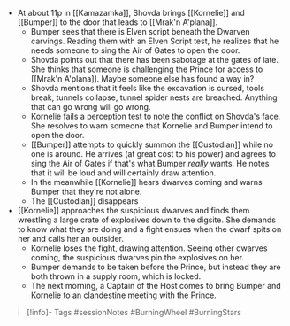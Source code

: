 - At about 11p in [[Kamazamka]], Shovda brings [[Kornelie]] and [[Bumper]] to the door that leads to [[Mrak'n A'plana]].
	- Bumper sees that there is Elven script beneath the Dwarven carvings.  Reading them with an Elven Script test, he realizes that he needs someone to sing the Air of Gates to open the door.
	- Shovda points out that there has been sabotage at the gates of late.  She thinks that someone is challenging the Prince for access to [[Mrak'n A'plana]].  Maybe someone else has found a way in?
	- Shovda mentions that it feels like the excavation is cursed, tools break, tunnels collapse, tunnel spider nests are breached.  Anything that can go wrong will go wrong.
	- Kornelie fails a perception test to note the conflict on Shovda's face.  She resolves to warn someone that Kornelie and Bumper intend to open the door.
	- [[Bumper]] attempts to quickly summon the [[Custodian]] while no one is around.  He arrives (at great cost to his power) and agrees to sing the Air of Gates if that's what Bumper *really* wants.  He notes that it will be loud and will certainly draw attention.
	- In the meanwhile [[Kornelie]] hears dwarves coming and warns Bumper that they're not alone.
	- The [[Custodian]] disappears
- [[Kornelie]] approaches the suspicious dwarves and finds them wrestling a large crate of explosives down to the digsite.  She demands to know what they are doing and a fight ensues when the dwarf spits on her and calls her an outsider.
	- Kornelie loses the fight, drawing attention.  Seeing other dwarves coming, the suspicious dwarves pin the explosives on her.
	- Bumper demands to be taken before the Prince, but instead they are both thrown in a supply room, which is locked.
	- The next morning, a Captain of the Host comes to bring Bumper and Kornelie to an clandestine meeting with the Prince.
> [!info]- Tags
> #sessionNotes #BurningWheel #BurningStars

